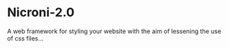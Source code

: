 # Nicroni-2.0
A web framework for styling your website with the aim of lessening the use of css files...
